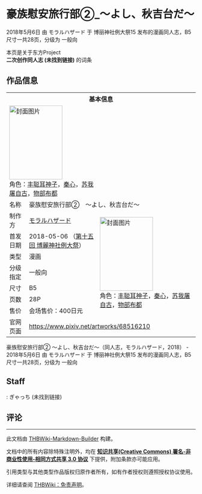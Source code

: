 # 豪族慰安旅行部②_～よし、秋吉台だ～

<!-- source html: G:\repos\THBWiki-Markdown-Builder\THBWikiMarkdown\Temp\main\7\72\ns0%3A%E8%B1%AA%E6%97%8F%E6%85%B0%E5%AE%89%E6%97%85%E8%A1%8C%E9%83%A8%E2%91%A1_%EF%BD%9E%E3%82%88%E3%81%97%E3%80%81%E7%A7%8B%E5%90%89%E5%8F%B0%E3%81%A0%EF%BD%9E.html -->

2018年5月6日 由 モラルハザード 于 博丽神社例大祭15 发布的漫画同人志，B5尺寸一共28页，分级为 一般向

本页是关于东方Project  
 **二次创作同人志 (未找到链接)** 的词条

## 作品信息

<table><tbody><tr><th colspan="3">基本信息</th></tr><tr><td class="cover-artwork-mobile" colspan="2"><a href="./文件-豪族慰安旅行部②_～よし、秋吉台だ～封面.jpg.md" class="image" title="封面图片"><img alt="封面图片" src="https://upload.thwiki.cc/thumb/3/3e/%E8%B1%AA%E6%97%8F%E6%85%B0%E5%AE%89%E6%97%85%E8%A1%8C%E9%83%A8%E2%91%A1_%EF%BD%9E%E3%82%88%E3%81%97%E3%80%81%E7%A7%8B%E5%90%89%E5%8F%B0%E3%81%A0%EF%BD%9E%E5%B0%81%E9%9D%A2.jpg/141px-%E8%B1%AA%E6%97%8F%E6%85%B0%E5%AE%89%E6%97%85%E8%A1%8C%E9%83%A8%E2%91%A1_%EF%BD%9E%E3%82%88%E3%81%97%E3%80%81%E7%A7%8B%E5%90%89%E5%8F%B0%E3%81%A0%EF%BD%9E%E5%B0%81%E9%9D%A2.jpg" decoding="async" loading="lazy" width="141" height="196" srcset="https://upload.thwiki.cc/thumb/3/3e/%E8%B1%AA%E6%97%8F%E6%85%B0%E5%AE%89%E6%97%85%E8%A1%8C%E9%83%A8%E2%91%A1_%EF%BD%9E%E3%82%88%E3%81%97%E3%80%81%E7%A7%8B%E5%90%89%E5%8F%B0%E3%81%A0%EF%BD%9E%E5%B0%81%E9%9D%A2.jpg/211px-%E8%B1%AA%E6%97%8F%E6%85%B0%E5%AE%89%E6%97%85%E8%A1%8C%E9%83%A8%E2%91%A1_%EF%BD%9E%E3%82%88%E3%81%97%E3%80%81%E7%A7%8B%E5%90%89%E5%8F%B0%E3%81%A0%EF%BD%9E%E5%B0%81%E9%9D%A2.jpg 1.5x, https://upload.thwiki.cc/thumb/3/3e/%E8%B1%AA%E6%97%8F%E6%85%B0%E5%AE%89%E6%97%85%E8%A1%8C%E9%83%A8%E2%91%A1_%EF%BD%9E%E3%82%88%E3%81%97%E3%80%81%E7%A7%8B%E5%90%89%E5%8F%B0%E3%81%A0%EF%BD%9E%E5%B0%81%E9%9D%A2.jpg/282px-%E8%B1%AA%E6%97%8F%E6%85%B0%E5%AE%89%E6%97%85%E8%A1%8C%E9%83%A8%E2%91%A1_%EF%BD%9E%E3%82%88%E3%81%97%E3%80%81%E7%A7%8B%E5%90%89%E5%8F%B0%E3%81%A0%EF%BD%9E%E5%B0%81%E9%9D%A2.jpg 2x" data-file-width="863" data-file-height="1200"></a><div class="cover-char">角色：<a href="./丰聪耳神子.md" title="丰聪耳神子">丰聪耳神子</a>，<a href="./秦心.md" title="秦心">秦心</a>，<a href="./苏我屠自古.md" title="苏我屠自古">苏我屠自古</a>，<a href="./物部布都.md" title="物部布都">物部布都</a></div></td>
</tr><tr><td class="label">名称</td><td colspan="2"> 豪族慰安旅行部②　～よし、秋吉台だ～ </td></tr><tr><td class="label">制作方</td><td><a href="./モラルハザード.md" title="モラルハザード">モラルハザード</a></td><td class="cover-artwork" rowspan="7" style="min-width:196px;"><a href="./文件-豪族慰安旅行部②_～よし、秋吉台だ～封面.jpg.md" class="image" title="封面图片"><img alt="封面图片" src="https://upload.thwiki.cc/thumb/3/3e/%E8%B1%AA%E6%97%8F%E6%85%B0%E5%AE%89%E6%97%85%E8%A1%8C%E9%83%A8%E2%91%A1_%EF%BD%9E%E3%82%88%E3%81%97%E3%80%81%E7%A7%8B%E5%90%89%E5%8F%B0%E3%81%A0%EF%BD%9E%E5%B0%81%E9%9D%A2.jpg/141px-%E8%B1%AA%E6%97%8F%E6%85%B0%E5%AE%89%E6%97%85%E8%A1%8C%E9%83%A8%E2%91%A1_%EF%BD%9E%E3%82%88%E3%81%97%E3%80%81%E7%A7%8B%E5%90%89%E5%8F%B0%E3%81%A0%EF%BD%9E%E5%B0%81%E9%9D%A2.jpg" decoding="async" loading="lazy" width="141" height="196" srcset="https://upload.thwiki.cc/thumb/3/3e/%E8%B1%AA%E6%97%8F%E6%85%B0%E5%AE%89%E6%97%85%E8%A1%8C%E9%83%A8%E2%91%A1_%EF%BD%9E%E3%82%88%E3%81%97%E3%80%81%E7%A7%8B%E5%90%89%E5%8F%B0%E3%81%A0%EF%BD%9E%E5%B0%81%E9%9D%A2.jpg/211px-%E8%B1%AA%E6%97%8F%E6%85%B0%E5%AE%89%E6%97%85%E8%A1%8C%E9%83%A8%E2%91%A1_%EF%BD%9E%E3%82%88%E3%81%97%E3%80%81%E7%A7%8B%E5%90%89%E5%8F%B0%E3%81%A0%EF%BD%9E%E5%B0%81%E9%9D%A2.jpg 1.5x, https://upload.thwiki.cc/thumb/3/3e/%E8%B1%AA%E6%97%8F%E6%85%B0%E5%AE%89%E6%97%85%E8%A1%8C%E9%83%A8%E2%91%A1_%EF%BD%9E%E3%82%88%E3%81%97%E3%80%81%E7%A7%8B%E5%90%89%E5%8F%B0%E3%81%A0%EF%BD%9E%E5%B0%81%E9%9D%A2.jpg/282px-%E8%B1%AA%E6%97%8F%E6%85%B0%E5%AE%89%E6%97%85%E8%A1%8C%E9%83%A8%E2%91%A1_%EF%BD%9E%E3%82%88%E3%81%97%E3%80%81%E7%A7%8B%E5%90%89%E5%8F%B0%E3%81%A0%EF%BD%9E%E5%B0%81%E9%9D%A2.jpg 2x" data-file-width="863" data-file-height="1200"></a><div class="cover-char">角色：<a href="./丰聪耳神子.md" title="丰聪耳神子">丰聪耳神子</a>，<a href="./秦心.md" title="秦心">秦心</a>，<a href="./苏我屠自古.md" title="苏我屠自古">苏我屠自古</a>，<a href="./物部布都.md" title="物部布都">物部布都</a></div></td>
</tr><tr><td class="label">首发日期</td><td>2018-05-06&#160;（<a href="/展会作品列表?e=%E5%8D%9A%E4%B8%BD%E7%A5%9E%E7%A4%BE%E4%BE%8B%E5%A4%A7%E7%A5%AD%2315">第十五回 博麗神社例大祭</a>）</td></tr><tr><td class="label">类型</td><td>漫画</td></tr><tr><td class="label">分级指定</td><td>一般向</td></tr><tr><td class="label">尺寸</td><td>B5</td></tr><tr><td class="label">页数</td><td>28P</td></tr><tr><td class="label">售价</td><td>会场售价：400日元</td></tr>
<tr><td class="label">官网页面</td><td colspan="2"><a rel="nofollow" class="external free" href="https://www.pixiv.net/artworks/68516210">https://www.pixiv.net/artworks/68516210</a></td></tr></tbody></table>

豪族慰安旅行部② ～よし、秋吉台だ～（同人志，モラルハザード，2018） - 2018年5月6日 由 モラルハザード 于 博丽神社例大祭15 发布的漫画同人志，B5尺寸一共28页，分级为 一般向

## Staff
: ぎゃっち (未找到链接)


## 评论




---

此文档由 [THBWiki-Markdown-Builder](https://github.com/Delsin-Yu/THBWiki-Markdown-Builder) 构建。

文档中的所有内容除特殊注明外，均在 [**知识共享(Creative Commons) 署名-非商业性使用-相同方式共享 3.0 协议**](https://creativecommons.org/licenses/by-sa/3.0/deed.zh-hans) 下提供，附加条款亦可能应用。

引用类型与其他类型作品版权归原作者所有，如有作者授权则遵照授权协议使用。

详细请查阅 [THBWiki：免责声明](https://thbwiki.cc/THBWiki:%E5%85%8D%E8%B4%A3%E5%A3%B0%E6%98%8E)。

